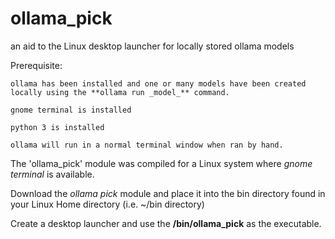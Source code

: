 # ollama_pick
an aid to the Linux desktop launcher for locally stored ollama models

Prerequisite:

    ollama has been installed and one or many models have been created locally using the **ollama run _model_** command.

    gnome terminal is installed

    python 3 is installed

    ollama will run in a normal terminal window when ran by hand.

The 'ollama_pick' module was compiled for a Linux system where *gnome terminal* is available.

Download the *ollama pick* module and place it into the bin directory found in your Linux Home directory (i.e. ~/bin directory)

Create a desktop launcher and use the **<home directory>/bin/ollama_pick** as the executable.
